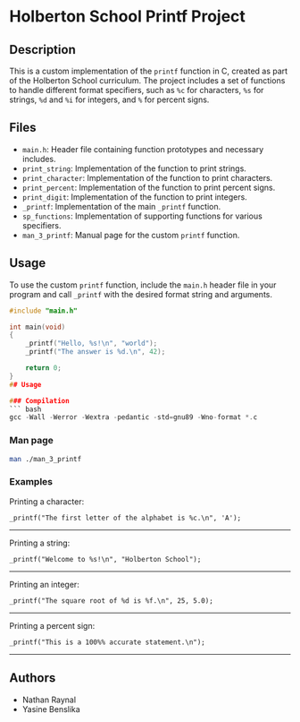# Holberton School Printf Project

## Description

This is a custom implementation of the `printf` function in C, created as part of the Holberton School curriculum. 
The project includes a set of functions to handle different format specifiers, such as `%c` for characters, `%s` for strings, `%d` and `%i` for integers, and `%` for percent signs.

## Files

- `main.h`: Header file containing function prototypes and necessary includes.
- `print_string`: Implementation of the function to print strings.
- `print_character`: Implementation of the function to print characters.
- `print_percent`: Implementation of the function to print percent signs.
- `print_digit`: Implementation of the function to print integers.
- `_printf`: Implementation of the main `_printf` function.
- `sp_functions`: Implementation of supporting functions for various specifiers.
- `man_3_printf`: Manual page for the custom `printf` function.

## Usage

To use the custom `printf` function, include the `main.h` header file in your program and call `_printf` with the desired format string and arguments.

```c
#include "main.h"

int main(void)
{
    _printf("Hello, %s!\n", "world");
    _printf("The answer is %d.\n", 42);

    return 0;
}
## Usage

### Compilation
``` bash
gcc -Wall -Werror -Wextra -pedantic -std=gnu89 -Wno-format *.c
```

### Man page
``` bash
man ./man_3_printf
```
### Examples

Printing a character:
```
_printf("The first letter of the alphabet is %c.\n", 'A');
```
----------
Printing a string:
```
_printf("Welcome to %s!\n", "Holberton School");
```
----------
Printing an integer:
```
_printf("The square root of %d is %f.\n", 25, 5.0);
```
----------
Printing a percent sign:
```
_printf("This is a 100%% accurate statement.\n");
```
----------

## Authors

- Nathan Raynal
- Yasine Benslika
